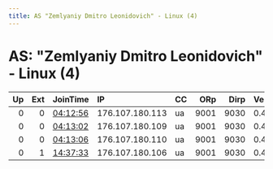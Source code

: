 ```yaml
---
title: AS "Zemlyaniy Dmitro Leonidovich" - Linux (4)
---
```


# AS: "Zemlyaniy Dmitro Leonidovich" - Linux (4)

|   Up |   Ext | JoinTime                                                                                            | IP              | CC   |   ORp |   Dirp | Version   | Contact                  | Nickname    |   eFamMembers |
|-----:|------:|:----------------------------------------------------------------------------------------------------|:----------------|:-----|------:|-------:|:----------|:-------------------------|:------------|--------------:|
|    0 |     0 | [04:12:56](https://metrics.torproject.org/rs.html#details/FE7BE086ABE6F5014B6761CBEF23185F9BF7C058) | 176.107.180.113 | ua   |  9001 |   9030 | 0.4.5.9   | freelhasa@protonmail.com | excelsaTor  |             4 |
|    0 |     0 | [04:13:02](https://metrics.torproject.org/rs.html#details/8887D7DC220F41858CA8ED67C1DBB4D652ED63DB) | 176.107.180.109 | ua   |  9001 |   9030 | 0.4.5.9   | freelhasa@protonmail.com | atabicaTor  |             4 |
|    0 |     0 | [04:13:06](https://metrics.torproject.org/rs.html#details/1413588186898946DFD9B6A48CB025BCCD01B19B) | 176.107.180.110 | ua   |  9001 |   9030 | 0.4.5.9   | freelhasa@protonmail.com | libericaTor |             4 |
|    0 |     1 | [14:37:33](https://metrics.torproject.org/rs.html#details/A41538FDBA842C2C8528D30D30908A74A578061B) | 176.107.180.106 | ua   |  9001 |   9030 | 0.4.5.9   | freelhasa@protonmail.com | robustaTor  |             4 |
